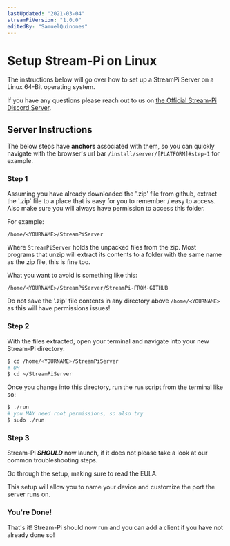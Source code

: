 ```yaml
---
lastUpdated: "2021-03-04"
streamPiVersion: "1.0.0"
editedBy: "SamuelQuinones"
---
```


# Setup Stream-Pi on Linux

The instructions below will go over how to set up a StreamPi Server on a Linux 64-Bit operating system.

If you have any questions please reach out to us on [the Official Stream-Pi Discord Server](https://discord.gg/BExqGmk).

## Server Instructions

The below steps have **anchors** associated with them, so you can quickly navigate with the browser's url bar `/install/server/[PLATFORM]#step-1` for example.

### Step 1

Assuming you have already downloaded the '.zip' file from github, extract the '.zip' file to a place that is easy for you to remember / easy to access. Also make sure you will always have permission to access this folder.

For example:

```
/home/<YOURNAME>/StreamPiServer
```

Where `StreamPiServer` holds the unpacked files from the zip. Most programs that unzip will extract its contents to a folder with the same name as the zip file, this is fine too.

What you want to avoid is something like this:

```
/home/<YOURNAME>/StreamPiServer/StreamPi-FROM-GITHUB
```

Do not save the '.zip' file contents in any directory above `/home/<YOURNAME>` as this will have permissions issues!

### Step 2

With the files extracted, open your terminal and navigate into your new Stream-Pi directory:

```bash
$ cd /home/<YOURNAME>/StreamPiServer
# OR
$ cd ~/StreamPiServer
```

Once you change into this directory, run the `run` script from the terminal like so:

```bash
$ ./run
# you MAY need root permissions, so also try
$ sudo ./run
```

### Step 3

Stream-Pi **_SHOULD_** now launch, if it does not please take a look at our common troubleshooting steps.

Go through the setup, making sure to read the EULA.

This setup will allow you to name your device and customize the port the server runs on.

### You're Done!

That's it! Stream-Pi should now run and you can add a client if you have not already done so!

